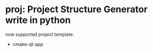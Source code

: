 # proj: Project Structure Generator write in python

now supported project template:
- cmake-qt-app

